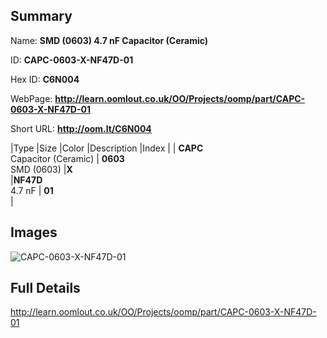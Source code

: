 

## Summary
 
Name: __SMD (0603) 4.7 nF Capacitor (Ceramic)__

ID: __CAPC-0603-X-NF47D-01__

Hex ID: __C6N004__

WebPage: __http://learn.oomlout.co.uk/OO/Projects/oomp/part/CAPC-0603-X-NF47D-01__

Short URL: __http://oom.lt/C6N004__


|Type   |Size   |Color   |Description   |Index   |
| __CAPC__ <br>Capacitor (Ceramic)  | __0603__<br>SMD (0603)   |__X__<br>    |__NF47D__<br>4.7 nF    | __01__<br>  |


## Images
![CAPC-0603-X-NF47D-01](http://oomlout.com/oomp-gen/parts/CAPC-0603-X-NF47D-01/CAPC-0603-X-NF47D-01_420.jpg)

## Full Details

 http://learn.oomlout.co.uk/OO/Projects/oomp/part/CAPC-0603-X-NF47D-01

